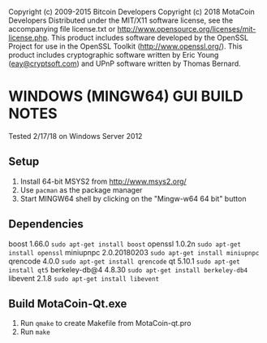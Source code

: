 Copyright (c) 2009-2015 Bitcoin Developers
Copyright (c) 2018 MotaCoin Developers
Distributed under the MIT/X11 software license, see the accompanying
file license.txt or http://www.opensource.org/licenses/mit-license.php.
This product includes software developed by the OpenSSL Project for use in
the OpenSSL Toolkit (http://www.openssl.org/).  This product includes
cryptographic software written by Eric Young (eay@cryptsoft.com) and UPnP
software written by Thomas Bernard.

# WINDOWS (MINGW64) GUI BUILD NOTES
Tested 2/17/18 on Windows Server 2012

## Setup
1. Install 64-bit MSYS2 from http://www.msys2.org/
2. Use `pacman` as the package manager
3. Start MINGW64 shell by clicking on the "Mingw-w64 64 bit" button

## Dependencies
boost           1.66.0          `sudo apt-get install boost`
openssl         1.0.2n          `sudo apt-get install openssl`
miniupnpc       2.0.20180203    `sudo apt-get install miniupnpc`
qrencode        4.0.0           `sudo apt-get install qrencode`
qt              5.10.1          `sudo apt-get install qt5`
berkeley-db@4   4.8.30          `sudo apt-get install berkeley-db4`
libevent        2.1.8           `sudo apt-get install libevent`

## Build MotaCoin-Qt.exe
1. Run `qmake` to create Makefile from MotaCoin-qt.pro
2. Run `make`
